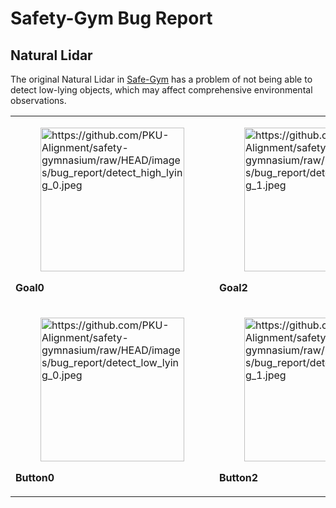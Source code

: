 # Safety-Gym Bug Report

## Natural Lidar

The original Natural Lidar in [Safe-Gym](https://github.com/openai/safety-gym) has a problem of not being able to detect low-lying objects, which may affect comprehensive environmental observations.

<table class="docutils align-default">
  <tbody>
    <tr class="row-odd">
      <td>
        <figure class="align-default">
          <img
              alt="https://github.com/PKU-Alignment/safety-gymnasium/raw/HEAD/images/bug_report/detect_high_lying_0.jpeg"
              src="https://github.com/PKU-Alignment/safety-gymnasium/raw/HEAD/images/bug_report/detect_high_lying_0.jpeg" style="width: 230px;">
        </figure>
        <p class="centered">
          <strong><a class="reference internal"><span class="std std-ref">Goal0</span></a></strong>
        </p>
      </td>
      <td>
        <figure class="align-default">
          <a class="reference external image-reference"><img
              alt="https://github.com/PKU-Alignment/safety-gymnasium/raw/HEAD/images/bug_report/detect_high_lying_1.jpeg"
              src="https://github.com/PKU-Alignment/safety-gymnasium/raw/HEAD/images/bug_report/detect_high_lying_1.jpeg" style="width: 230px;"></a>
        </figure>
        <p class="centered">
          <strong><a class="reference internal"><span class="std std-ref">Goal2</span></a></strong>
        </p>
      </td>
    </tr>
    <tr class="row-even">
      <td>
        <figure class="align-default">
          <a class="reference external image-reference"><img
              alt="https://github.com/PKU-Alignment/safety-gymnasium/raw/HEAD/images/bug_report/detect_low_lying_0.jpeg"
              src="https://github.com/PKU-Alignment/safety-gymnasium/raw/HEAD/images/bug_report/detect_low_lying_0.jpeg" style="width: 230px;"></a>
        </figure>
        <p class="centered">
          <strong><a class="reference internal"><span class="std std-ref">Button0</span></a></strong>
        </p>
      </td>
      <td>
        <figure class="align-default">
          <a class="reference external image-reference" href="./button#button2"><img
              alt="https://github.com/PKU-Alignment/safety-gymnasium/raw/HEAD/images/bug_report/detect_low_lying_1.jpeg"
              src="https://github.com/PKU-Alignment/safety-gymnasium/raw/HEAD/images/bug_report/detect_low_lying_1.jpeg" style="width: 230px;"></a>
        </figure>
        <p class="centered">
          <strong><a class="reference internal"><span class="std std-ref">Button2</span></a></strong>
        </p>
      </td>
    </tr>
  </tbody>
</table>
